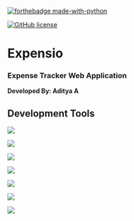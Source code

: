 [![forthebadge made-with-python](http://ForTheBadge.com/images/badges/made-with-python.svg)](https://www.python.org/) 

[![GitHub license](https://img.shields.io/github/license/Naereen/StrapDown.js.svg)](https://github.com/Naereen/StrapDown.js/blob/master/LICENSE)


<h1> Expensio </h1>

<h3> Expense Tracker Web Application </h3>

**Developed By: Aditya A**

<!-- <h2 align = "center"><strong><italic>Development Tools, Languages</italic></strong></h2>  -->






## Development Tools

![](https://img.shields.io/badge/python-3670A0?style=flat&logo=python&logoColor=ffdd54)

![](https://img.shields.io/badge/postgres-%23316192.svg?style=flat&logo=postgresql&logoColor=white)

![]("https://img.shields.io/badge/django-%23092E20.svg?style=flat&logo=django&logoColor=white)

![](https://img.shields.io/badge/DJANGO-REST-ff1709?style=flat&logo=django&logoColor=white&color=ff1709&labelColor=gray)

![](https://img.shields.io/badge/html5-%23E34F26.svg?style=flat&logo=html5&logoColor=white)

![](https://img.shields.io/badge/javascript-%23323330.svg?style=flat&logo=javascript&logoColor=%23F7DF1E)

![](https://img.shields.io/badge/css3-%231572B6.svg?style=flat&logo=css3&logoColor=white)

